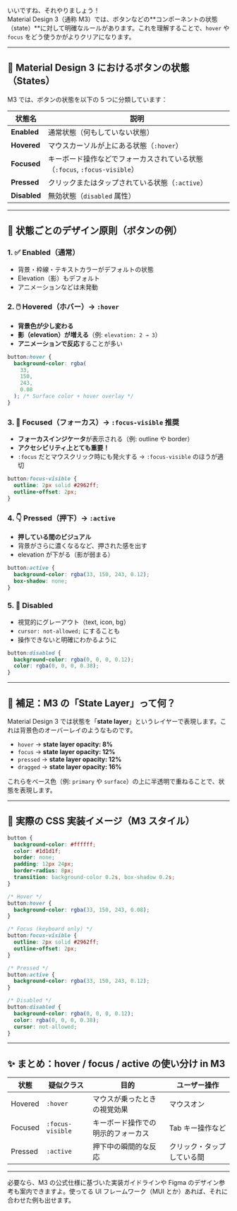 いいですね、それやりましょう！  
Material Design 3（通称 M3）では、ボタンなどの**コンポーネントの状態（state）**に対して明確なルールがあります。これを理解することで、`hover` や `focus` をどう使うかがよりクリアになります。

---

## 🔶 Material Design 3 におけるボタンの状態（States）

M3 では、ボタンの状態を以下の 5 つに分類しています：

| 状態名       | 説明                                                                       |
| ------------ | -------------------------------------------------------------------------- |
| **Enabled**  | 通常状態（何もしていない状態）                                             |
| **Hovered**  | マウスカーソルが上にある状態（`:hover`）                                   |
| **Focused**  | キーボード操作などでフォーカスされている状態（`:focus`, `:focus-visible`） |
| **Pressed**  | クリックまたはタップされている状態（`:active`）                            |
| **Disabled** | 無効状態（`disabled` 属性）                                                |

---

## 🔸 状態ごとのデザイン原則（ボタンの例）

### 1. ✅ Enabled（通常）

- 背景・枠線・テキストカラーがデフォルトの状態
- Elevation（影）もデフォルト
- アニメーションなどは未発動

### 2. 🖱️ Hovered（ホバー）→ `:hover`

- **背景色が少し変わる**
- **影（elevation）が増える**（例: `elevation: 2 → 3`）
- **アニメーションで反応**することが多い

```css
button:hover {
  background-color: rgba(
    33,
    150,
    243,
    0.08
  ); /* Surface color + hover overlay */
}
```

### 3. 🎯 Focused（フォーカス）→ `:focus-visible` 推奨

- **フォーカスインジケータ**が表示される（例: outline や border）
- **アクセシビリティ上とても重要！**
- `:focus` だとマウスクリック時にも発火する → `:focus-visible` のほうが適切

```css
button:focus-visible {
  outline: 2px solid #2962ff;
  outline-offset: 2px;
}
```

### 4. 👇 Pressed（押下）→ `:active`

- **押している間のビジュアル**
- 背景がさらに濃くなるなど、押された感を出す
- elevation が下がる（影が弱まる）

```css
button:active {
  background-color: rgba(33, 150, 243, 0.12);
  box-shadow: none;
}
```

### 5. 🚫 Disabled

- 視覚的にグレーアウト（text, icon, bg）
- `cursor: not-allowed;` にすることも
- 操作できないと明確にわかるように

```css
button:disabled {
  background-color: rgba(0, 0, 0, 0.12);
  color: rgba(0, 0, 0, 0.38);
}
```

---

## 🧠 補足：M3 の「State Layer」って何？

Material Design 3 では状態を「**state layer**」というレイヤーで表現します。これは背景色のオーバーレイのようなものです。

- `hover` → **state layer opacity: 8%**
- `focus` → **state layer opacity: 12%**
- `pressed` → **state layer opacity: 12%**
- `dragged` → **state layer opacity: 16%**

これらをベース色（例: `primary` や `surface`）の上に半透明で重ねることで、状態を表現します。

---

## 🎨 実際の CSS 実装イメージ（M3 スタイル）

```css
button {
  background-color: #ffffff;
  color: #1d1d1f;
  border: none;
  padding: 12px 24px;
  border-radius: 8px;
  transition: background-color 0.2s, box-shadow 0.2s;
}

/* Hover */
button:hover {
  background-color: rgba(33, 150, 243, 0.08);
}

/* Focus (keyboard only) */
button:focus-visible {
  outline: 2px solid #2962ff;
  outline-offset: 2px;
}

/* Pressed */
button:active {
  background-color: rgba(33, 150, 243, 0.12);
}

/* Disabled */
button:disabled {
  background-color: rgba(0, 0, 0, 0.12);
  color: rgba(0, 0, 0, 0.38);
  cursor: not-allowed;
}
```

---

## ✨ まとめ：hover / focus / active の使い分け in M3

| 状態    | 疑似クラス       | 目的                               | ユーザー操作               |
| ------- | ---------------- | ---------------------------------- | -------------------------- |
| Hovered | `:hover`         | マウスが乗ったときの視覚効果       | マウスオン                 |
| Focused | `:focus-visible` | キーボード操作での明示的フォーカス | Tab キー操作など           |
| Pressed | `:active`        | 押下中の瞬間的な反応               | クリック・タップしている間 |

---

必要なら、M3 の公式仕様に基づいた実装ガイドラインや Figma のデザイン参考も案内できますよ。使ってる UI フレームワーク（MUI とか）あれば、それに合わせた例も出せます。

